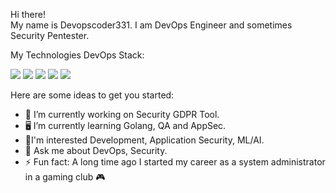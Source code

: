 Hi there!<br />
My name is Devopscoder331. I am DevOps Engineer and sometimes Security Pentester.

My Technologies DevOps Stack:

![](https://img.shields.io/badge/OS-Linux-informational?style=flat&logo=linux&logoColor=white&color=orange)
![](https://img.shields.io/badge/Tools-Terraform-informational?style=flat&logo=terraform&logoColor=white)
![](https://img.shields.io/badge/Tools-Ansible-informational?style=flat&logo=ansible&logoColor=white)
![](https://img.shields.io/badge/Tools-Docker-informational?style=flat&logo=docker&logoColor=white)
![](https://img.shields.io/badge/Tools-Kubernetes-informational?style=flat&logo=kubernetes&logoColor=white&color=2bbc8a)

Here are some ideas to get you started:

- 🔭 I’m currently working on Security GDPR Tool.
- 🖥️ I’m currently learning Golang, QA and AppSec.
- 🌱I'm interested Development, Application Security, ML/AI.
- 💬 Ask me about DevOps, Security.
- ⚡ Fun fact: A long time ago I started my career as a system administrator in a gaming club 🎮

<!--
**devopscoder331/devopscoder331** is a ✨ _special_ ✨ repository because its `README.md` (this file) appears on your GitHub profile.

Here are some ideas to get you started:

- 🔭 I’m currently working on ...
- 🌱 I’m currently learning ...
- 👯 I’m looking to collaborate on ...
- 🤔 I’m looking for help with ...
- 💬 Ask me about ...
- 📫 How to reach me: ...
- 😄 Pronouns: ...
- ⚡ Fun fact: ...
-->
